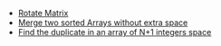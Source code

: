 <ul>

  <li>
    <a href="https://leetcode.com/problems/rotate-image/submissions/842628613/">Rotate Matrix</a>
  </li>
  <li>
    <a href="https://leetcode.com/problems/merge-sorted-array/submissions/841953452/">Merge two sorted Arrays without extra space</a>
  </li>
  <li>
    <a href="https://leetcode.com/problems/find-the-duplicate-number/submissions/841964942/">Find the duplicate in an array of N+1 integers space</a>
  </li>
  
</ul>
